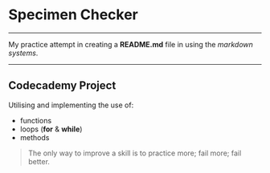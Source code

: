 # Specimen Checker

***
My practice attempt in creating a **README.md** file in using the *markdown systems*.
***

## Codecademy Project
Utilising and implementing the use of: 
+ functions
+ loops (**for** & **while**)
+ methods

> The only way to improve a skill is to practice more;
> fail more;
> fail better. 
